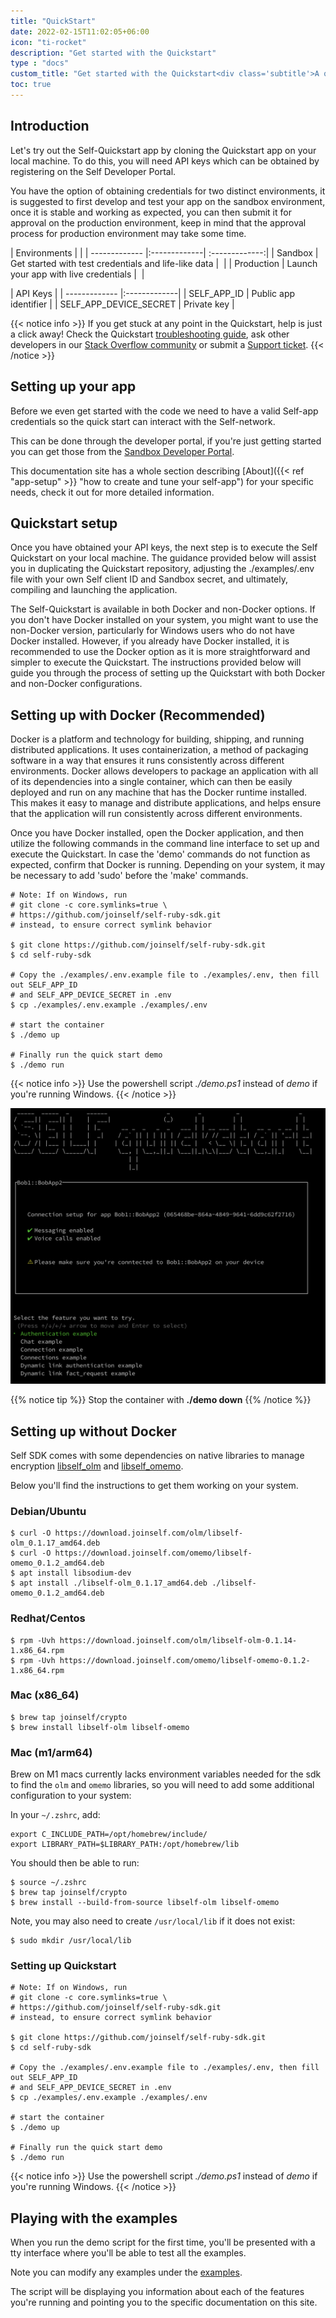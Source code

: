 ```yaml
---
title: "QuickStart"
date: 2022-02-15T11:02:05+06:00
icon: "ti-rocket"
description: "Get started with the Quickstart"
type : "docs"
custom_title: "Get started with the Quickstart<div class='subtitle'>A quick introduction to building with Self</div>"
toc: true
---
```


## Introduction

Let's try out the Self-Quickstart app by cloning the Quickstart app on your local machine. To do this, you will need API keys which can be obtained by registering on the Self Developer Portal.

You have the option of obtaining credentials for two distinct environments, it is suggested to first develop and test your app on the sandbox environment, once it is stable and working as expected, you can then submit it for approval on the production environment, keep in mind that the approval process for production environment may take some time.

| Environments  |   |
| ------------- |:-------------| :-------------:|
| Sandbox       | Get started with test credentials and life-like data | <a href='https://developer.sandbox.joinself.com' targert='_new'><span class='ti-link'></span></a> |
| Production    | Launch your app with live credentials | <a href='https://developer.joinself.com' targert='_new'><span class='ti-link'></span></a> |


| API Keys      |
| ------------- |:-------------|
| SELF_APP_ID      | Public app identifier |
| SELF_APP_DEVICE_SECRET      | Private key |




{{< notice info >}}
  If you get stuck at any point in the Quickstart, help is just a click away! Check the Quickstart <a href='#'>troubleshooting guide</a>, ask other developers in our <a href='#'>Stack Overflow community</a> or submit a <a href='#'>Support ticket</a>.
{{< /notice >}}

## Setting up your app

Before we even get started with the code we need to have a valid Self-app credentials so the quick start can interact with the Self-network.

This can be done through the developer portal, if you're just getting started you can get those from the <a href='https://developer.sandbox.joinself.com' targert='_new'>Sandbox Developer Portal</a>. 

This documentation site has a whole section describing [About]({{< ref "app-setup" >}} "how to create and tune your self-app") for your specific needs, check it out for more detailed information.

## Quickstart setup

Once you have obtained your API keys, the next step is to execute the Self Quickstart on your local machine. The guidance provided below will assist you in duplicating the Quickstart repository, adjusting the ./examples/.env file with your own Self client ID and Sandbox secret, and ultimately, compiling and launching the application.

The Self-Quickstart is available in both Docker and non-Docker options. If you don't have Docker installed on your system, you might want to use the non-Docker version, particularly for Windows users who do not have Docker installed. However, if you already have Docker installed, it is recommended to use the Docker option as it is more straightforward and simpler to execute the Quickstart. The instructions provided below will guide you through the process of setting up the Quickstart with both Docker and non-Docker configurations.

## Setting up with Docker (Recommended)

Docker is a platform and technology for building, shipping, and running distributed applications. It uses containerization, a method of packaging software in a way that ensures it runs consistently across different environments. Docker allows developers to package an application with all of its dependencies into a single container, which can then be easily deployed and run on any machine that has the Docker runtime installed. This makes it easy to manage and distribute applications, and helps ensure that the application will run consistently across different environments.

Once you have Docker installed, open the Docker application, and then utilize the following commands in the command line interface to set up and execute the Quickstart. In case the 'demo' commands do not function as expected, confirm that Docker is running. Depending on your system, it may be necessary to add 'sudo' before the 'make' commands.

```
# Note: If on Windows, run
# git clone -c core.symlinks=true \
# https://github.com/joinself/self-ruby-sdk.git
# instead, to ensure correct symlink behavior

$ git clone https://github.com/joinself/self-ruby-sdk.git
$ cd self-ruby-sdk

# Copy the ./examples/.env.example file to ./examples/.env, then fill out SELF_APP_ID 
# and SELF_APP_DEVICE_SECRET in .env
$ cp ./examples/.env.example ./examples/.env

# start the container
$ ./demo up

# Finally run the quick start demo
$ ./demo run
```

{{< notice info >}}
  Use the powershell script *./demo.ps1* instead of *demo* if you're running Windows.
{{< /notice >}}


![quickstart-home](/images/quickstart_tty.png)


{{% notice tip %}}
Stop the container with **./demo down**
{{% /notice %}}


## Setting up without Docker

Self SDK comes with some dependencies on native libraries to manage encryption [libself_olm](github.com/joinself/olm) and [libself_omemo](github.com/joinself/omemo). 

Below you'll find the instructions to get them working on your system.

### Debian/Ubuntu
```
$ curl -O https://download.joinself.com/olm/libself-olm_0.1.17_amd64.deb
$ curl -O https://download.joinself.com/omemo/libself-omemo_0.1.2_amd64.deb
$ apt install libsodium-dev
$ apt install ./libself-olm_0.1.17_amd64.deb ./libself-omemo_0.1.2_amd64.deb
```

### Redhat/Centos
```
$ rpm -Uvh https://download.joinself.com/olm/libself-olm-0.1.14-1.x86_64.rpm
$ rpm -Uvh https://download.joinself.com/omemo/libself-omemo-0.1.2-1.x86_64.rpm
```

### Mac (x86_64)

```
$ brew tap joinself/crypto
$ brew install libself-olm libself-omemo
```

### Mac (m1/arm64)
Brew on M1 macs currently lacks environment variables needed for the sdk to find the `olm` and `omemo` libraries, so you will need to add some additional configuration to your system:

In your `~/.zshrc`, add:
```
export C_INCLUDE_PATH=/opt/homebrew/include/
export LIBRARY_PATH=$LIBRARY_PATH:/opt/homebrew/lib
```

You should then be able to run:
```
$ source ~/.zshrc
$ brew tap joinself/crypto
$ brew install --build-from-source libself-olm libself-omemo
```

Note, you may also need to create `/usr/local/lib` if it does not exist:
```
$ sudo mkdir /usr/local/lib
```

### Setting up Quickstart

```
# Note: If on Windows, run
# git clone -c core.symlinks=true \
# https://github.com/joinself/self-ruby-sdk.git
# instead, to ensure correct symlink behavior

$ git clone https://github.com/joinself/self-ruby-sdk.git
$ cd self-ruby-sdk

# Copy the ./examples/.env.example file to ./examples/.env, then fill out SELF_APP_ID 
# and SELF_APP_DEVICE_SECRET in .env
$ cp ./examples/.env.example ./examples/.env

# start the container
$ ./demo up

# Finally run the quick start demo
$ ./demo run
```

{{< notice info >}}
  Use the powershell script *./demo.ps1* instead of *demo* if you're running Windows.
{{< /notice >}}


## Playing with the examples

When you run the demo script for the first time, you'll be presented with a tty interface where you'll be able to test all the examples.

Note you can modify any examples under the [examples](https://github.com/joinself/self-ruby-sdk/tree/main/examples).

The script will be displaying you information about each of the features you're running and pointing you to the specific documentation on this site.
